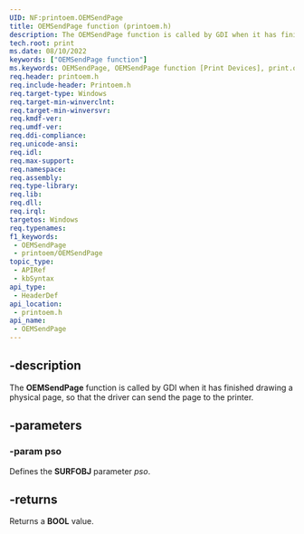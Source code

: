 ```yaml
---
UID: NF:printoem.OEMSendPage
title: OEMSendPage function (printoem.h)
description: The OEMSendPage function is called by GDI when it has finished drawing a physical page, so that the driver can send the page to the printer.
tech.root: print
ms.date: 08/10/2022
keywords: ["OEMSendPage function"]
ms.keywords: OEMSendPage, OEMSendPage function [Print Devices], print.oemsendpage, print_unidrv-pscript_rendering_6a896dea-57aa-4fa0-810f-dadb79b13079.xml, printoem/OEMSendPage
req.header: printoem.h
req.include-header: Printoem.h
req.target-type: Windows
req.target-min-winverclnt: 
req.target-min-winversvr: 
req.kmdf-ver: 
req.umdf-ver: 
req.ddi-compliance: 
req.unicode-ansi: 
req.idl: 
req.max-support: 
req.namespace: 
req.assembly: 
req.type-library: 
req.lib: 
req.dll: 
req.irql: 
targetos: Windows
req.typenames: 
f1_keywords:
 - OEMSendPage
 - printoem/OEMSendPage
topic_type:
 - APIRef
 - kbSyntax
api_type:
 - HeaderDef
api_location:
 - printoem.h
api_name:
 - OEMSendPage
---
```


## -description

The **OEMSendPage** function is called by GDI when it has finished drawing a physical page, so that the driver can send the page to the printer.

## -parameters

### -param pso

Defines the **SURFOBJ** parameter *pso*.

## -returns

Returns a **BOOL** value.
